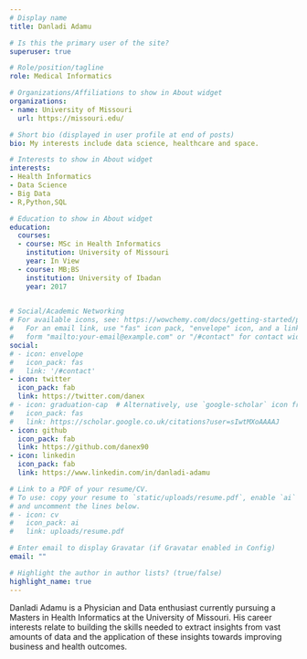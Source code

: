```yaml
---
# Display name
title: Danladi Adamu

# Is this the primary user of the site?
superuser: true

# Role/position/tagline
role: Medical Informatics

# Organizations/Affiliations to show in About widget
organizations:
- name: University of Missouri
  url: https://missouri.edu/

# Short bio (displayed in user profile at end of posts)
bio: My interests include data science, healthcare and space.

# Interests to show in About widget
interests:
- Health Informatics 
- Data Science
- Big Data
- R,Python,SQL

# Education to show in About widget
education:
  courses:
  - course: MSc in Health Informatics
    institution: University of Missouri
    year: In View
  - course: MB;BS
    institution: University of Ibadan
    year: 2017
 

# Social/Academic Networking
# For available icons, see: https://wowchemy.com/docs/getting-started/page-builder/#icons
#   For an email link, use "fas" icon pack, "envelope" icon, and a link in the
#   form "mailto:your-email@example.com" or "/#contact" for contact widget.
social:
# - icon: envelope
#   icon_pack: fas
#   link: '/#contact'
- icon: twitter
  icon_pack: fab
  link: https://twitter.com/danex
# - icon: graduation-cap  # Alternatively, use `google-scholar` icon from `ai` icon pack
#   icon_pack: fas
#   link: https://scholar.google.co.uk/citations?user=sIwtMXoAAAAJ
- icon: github
  icon_pack: fab
  link: https://github.com/danex90
- icon: linkedin
  icon_pack: fab
  link: https://www.linkedin.com/in/danladi-adamu

# Link to a PDF of your resume/CV.
# To use: copy your resume to `static/uploads/resume.pdf`, enable `ai` icons in `params.toml`, 
# and uncomment the lines below.
# - icon: cv
#   icon_pack: ai
#   link: uploads/resume.pdf

# Enter email to display Gravatar (if Gravatar enabled in Config)
email: ""

# Highlight the author in author lists? (true/false)
highlight_name: true
---
```


Danladi Adamu is a Physician and Data enthusiast currently pursuing a Masters in Health Informatics at the University of Missouri. His career interests relate to building the skills needed to extract insights from vast amounts of data and the  application of these insights towards improving business and health outcomes.


